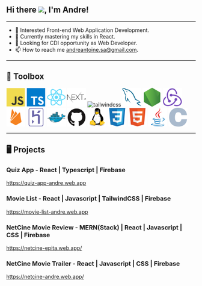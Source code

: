 ## Hi there <img src="https://raw.githubusercontent.com/MartinHeinz/MartinHeinz/master/wave.gif" width="30px">, I'm Andre!

---

- 👀 Interested Front-end Web Application Development.
- 🌱 Currently mastering my skills in React.
- 💞️ Looking for CDI opportunity as Web Developer.
- 📫 How to reach me andreantoine.sa@gmail.com.
---

## 🧰 Toolbox

<img src="https://github.com/devicons/devicon/blob/master/icons/javascript/javascript-original.svg" alt="js" width="50" height="50"/> <img src="https://github.com/devicons/devicon/blob/master/icons/typescript/typescript-original.svg" alt="ts" width="50" height="50"/> <img src="https://github.com/devicons/devicon/blob/master/icons/react/react-original.svg" alt="react" width="50" height="50"/> <img src="https://github.com/devicons/devicon/blob/master/icons/nextjs/nextjs-original-wordmark.svg" alt="nextjs" width="50" height="50"/> <img src="https://cdn.worldvectorlogo.com/logos/tailwindcss.svg" alt="tailwindcss" width="50" height="50"/> <img src="https://github.com/devicons/devicon/blob/master/icons/mysql/mysql-original.svg" alt="mysql" width="50" height="50"/> <img src="https://github.com/devicons/devicon/blob/master/icons/nodejs/nodejs-original.svg" alt="nodejs" width="50" height="50"/> <img src="https://github.com/devicons/devicon/blob/master/icons/redux/redux-original.svg" alt="redux" width="50" height="50"/> <img src="https://github.com/devicons/devicon/blob/master/icons/firebase/firebase-plain.svg" alt="firebase" width="50" height="50"/> <img src="https://github.com/devicons/devicon/blob/master/icons/heroku/heroku-original.svg" alt="heroku" width="50" height="50"/> <img src="https://github.com/devicons/devicon/blob/master/icons/docker/docker-original.svg" alt="docker" width="50" height="50"/> <img src="https://github.com/devicons/devicon/blob/master/icons/github/github-original.svg" alt="github" width="50" height="50"/> <img src="https://github.com/devicons/devicon/blob/master/icons/linux/linux-original.svg" alt="linux" width="50" height="50"/> <img src="https://github.com/devicons/devicon/blob/master/icons/css3/css3-original.svg" alt="css" width="50" height="50"/> <img src="https://github.com/devicons/devicon/blob/master/icons/html5/html5-original.svg" alt="html5" width="50" height="50"/> <img src="https://github.com/devicons/devicon/blob/master/icons/java/java-original.svg" alt="heroku" width="50" height="50"/> <img src="https://github.com/devicons/devicon/blob/master/icons/c/c-original.svg" alt="c" width="50" height="50"/>





---
## 🖥 Projects

### Quiz App - React | Typescript | Firebase
https://quiz-app-andre.web.app

### Movie List - React | Javascript | TailwindCSS | Firebase
https://movie-list-andre.web.app

### NetCine Movie Review - MERN(Stack) | React | Javascript | CSS | Firebase 
https://netcine-epita.web.app/

### NetCine Movie Trailer - React | Javascript | CSS | Firebase 
https://netcine-andre.web.app/


<!---
AndreAntoineSA/AndreAntoineSA is a ✨ special ✨ repository because its `README.md` (this file) appears on your GitHub profile.
You can click the Preview link to take a look at your changes.
--->
